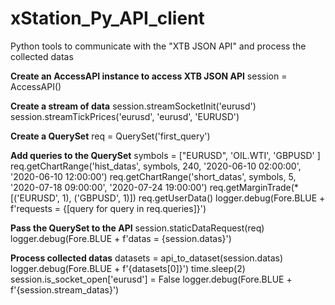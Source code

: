 # xStation_Py_API_client
Python tools to communicate with the "XTB JSON API" and process the collected datas


**Create an AccessAPI instance to access XTB JSON API**
    session = AccessAPI()

**Create a stream of data**
    session.streamSocketInit('eurusd')
    session.streamTickPrices('eurusd', 'eurusd', 'EURUSD')

**Create a QuerySet**
    req = QuerySet('first_query')

**Add queries to the QuerySet**
    symbols = ["EURUSD",
               'OIL.WTI',
               'GBPUSD'
               ]
    req.getChartRange('hist_datas', symbols, 240, '2020-06-10 02:00:00',
                                                     '2020-06-10 12:00:00')
    req.getChartRange('short_datas', symbols, 5, '2020-07-18 09:00:00',
                                                     '2020-07-24 19:00:00')
    req.getMarginTrade(*[('EURUSD', 1), ('GBPUSD', 1)])
    req.getUserData()
    logger.debug(Fore.BLUE + f'requests = {[query for query in req.queries]}')


**Pass the QuerySet to the API**
    session.staticDataRequest(req)
    logger.debug(Fore.BLUE + f'datas = {session.datas}')

**Process collected datas**
    datasets = api_to_dataset(session.datas)
    logger.debug(Fore.BLUE + f'{datasets[0]}')
    time.sleep(2)
    session.is_socket_open['eurusd'] = False
    logger.debug(Fore.BLUE + f'{session.stream_datas}')